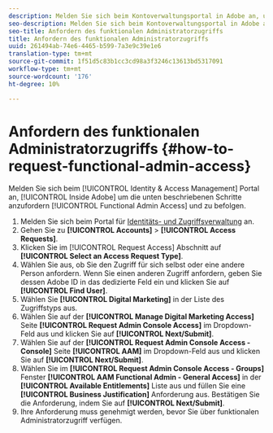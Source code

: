 ```yaml
---
description: Melden Sie sich beim Kontoverwaltungsportal in Adobe an, um den funktionalen Administratorzugriff anzufordern, und befolgen Sie die unten beschriebenen Schritte.
seo-description: Melden Sie sich beim Kontoverwaltungsportal in Adobe an, um den funktionalen Administratorzugriff anzufordern, und befolgen Sie die unten beschriebenen Schritte.
seo-title: Anfordern des funktionalen Administratorzugriffs
title: Anfordern des funktionalen Administratorzugriffs
uuid: 261494ab-74e6-4465-b599-7a3e9c39e1e6
translation-type: tm+mt
source-git-commit: 1f51d5c83b1cc3cd98a3f3246c13613bd5317091
workflow-type: tm+mt
source-wordcount: '176'
ht-degree: 10%

---
```



# Anfordern des funktionalen Administratorzugriffs {#how-to-request-functional-admin-access}

Melden Sie sich beim [!UICONTROL Identity & Access Management] Portal an, [!UICONTROL Inside Adobe] um die unten beschriebenen Schritte anzufordern [!UICONTROL Functional Admin Access] und zu befolgen.

<!-- request-functional-admin-access.xml -->

1. Melden Sie sich beim Portal für [Identitäts- und Zugriffsverwaltung](https://iam.corp.adobe.com) an.
2. Gehen Sie zu **[!UICONTROL Accounts]** > **[!UICONTROL Access Requests]**.
3. Klicken Sie im [!UICONTROL Request Access] Abschnitt auf **[!UICONTROL Select an Access Request Type]**.
4. Wählen Sie aus, ob Sie den Zugriff für sich selbst oder eine andere Person anfordern. Wenn Sie einen anderen Zugriff anfordern, geben Sie dessen Adobe ID in das dedizierte Feld ein und klicken Sie auf **[!UICONTROL Find User]**.
5. Wählen Sie **[!UICONTROL Digital Marketing]** in der Liste des Zugriffstyps aus.
6. Wählen Sie auf der **[!UICONTROL Manage Digital Marketing Access]** Seite **[!UICONTROL Request Admin Console Access]** im Dropdown-Feld aus und klicken Sie auf **[!UICONTROL Next/Submit]**.
7. Wählen Sie auf der **[!UICONTROL Request Admin Console Access - Console]** Seite **[!UICONTROL AAM]** im Dropdown-Feld aus und klicken Sie auf **[!UICONTROL Next/Submit]**.
8. Wählen Sie im **[!UICONTROL Request Admin Console Access - Groups]** Fenster **[!UICONTROL AAM Functional Admin - General Access]** in der **[!UICONTROL Available Entitlements]** Liste aus und füllen Sie eine **[!UICONTROL Business Justification]** Anforderung aus. Bestätigen Sie die Anforderung, indem Sie auf **[!UICONTROL Next/Submit]**.
9. Ihre Anforderung muss genehmigt werden, bevor Sie über funktionalen Administratorzugriff verfügen.